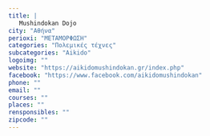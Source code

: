 ```yaml
---
title: |
   Mushindokan Dojo
city: "Αθήνα"
perioxi: "ΜΕΤΑΜΟΡΦΩΣΗ"
categories: "Πολεμικές τέχνες"
subcategories: "Aikido"
logoimg: ""
website: "https://aikidomushindokan.gr/index.php"
facebook: "https://www.facebook.com/aikidomushindokan"
phone: ""
email: ""
courses: ""
places: ""
rensponsibles: ""
zipcode: ""
---
```





